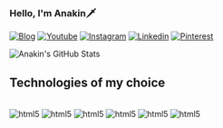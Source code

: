###  Hello, I'm Anakin🗡️

[![Blog](https://img.shields.io/badge/Blogger-060707?style=for-the-badge&logo=blogger&logoColor=white)]() 
[![Youtube](https://img.shields.io/badge/YouTube-060707?style=for-the-badge&logo=youtube&logoColor=white)](https://www.youtube.com/channel/@ByAnakin) 
[![Instagram](https://img.shields.io/badge/Instagram-060707?style=for-the-badge&logo=instagram&logoColor=white)](https://www.instagram.com/annichin1/#) 
[![Linkedin](https://img.shields.io/badge/LinkedIn-060707?style=for-the-badge&logo=linkedin&logoColor=white)](https://www.linkedin.com/in/costanzo-annichini-53903b2b7/) 
[![Pinterest](https://img.shields.io/badge/Pinterest-060707.svg?&style=for-the-badge&logo=Pinterest&logoColor=white)]()

![Anakin's GitHub Stats](https://github-readme-stats.vercel.app/api?username=ProgAnakin&show_icons=true&icon_color=060707&border_color=060707&title_color=060707&text_color=060707&ring_color=060707&custom_title=Anakin_Stats&hide=contribs,commits)

## Technologies of my choice

<div style="display: inline_block"> <br/>
    <img aligh="center" alt="html5" src="https://img.shields.io/badge/HTML5-060707?style=for-the-badge&logo=html5&logoColor=white" />
    <img aligh="center" alt="html5" src="https://img.shields.io/badge/CSS-060707?&style=for-the-badge&logo=css3&logoColor=white" />
    <img aligh="center" alt="html5" src="https://img.shields.io/badge/JavaScript-060707?style=for-the-badge&logo=javascript&logoColor=white" />
    <img aligh="center" alt="html5" src="https://img.shields.io/badge/React-060707?style=for-the-badge&logo=react&logoColor=white" />
    <img aligh="center" alt="html5" src="https://img.shields.io/badge/Python-060707?style=for-the-badge&logo=python&logoColor=white" />
    <img aligh="center" alt="html5" src="https://img.shields.io/badge/Flutter-060707?style=for-the-badge&logo=flutter&logoColor=white" />
</div>
